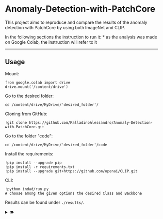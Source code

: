 # Anomaly-Detection-with-PatchCore

This project aims to reproduce and compare the results of the anomaly detection with PatchCore by using both ImageNet and CLIP.

In the following sections the instruction to run it:
\* as the analysis was made on Google Colab, the instruction will refer to it 

---

## Usage

Mount:
```shell
from google.colab import drive
drive.mount('/content/drive')
```
Go to the desired folder:
```shell
cd /content/drive/MyDrive/'desired_folder'/
```
Cloning from GitHub:
```shell
!git clone https://github.com/PalladinoAlessandro/Anomaly-Detection-with-PatchCore.git
```
Go to the folder "code":
```shell
cd /content/drive/MyDrive/'desired_folder'/code
```
Install the requirements:
```shell
!pip install --upgrade pip
!pip install -r requirements.txt
!pip install --upgrade git+https://github.com/openai/CLIP.git
```

CLI:
```shell
!python indad/run.py
# choose among the given options the desired Class and Backbone
```
Results can be found under `./results/`.

<details>
  <summary> 👁️ </summary>

### Datasets

The datasets folder and the needed subfolders are created by running the code. Note that you need at least 5 gb of free space to download all the datasets, plus additional space since the code will generate output images highlighting, where present, the anomalous regions in the test samples.

Here the link to download the MVTec datasets if you prefer to get them manually:

https://www.mydrive.ch/shares/38536/3830184030e49fe74747669442f0f282/download/420937370-1629951468/bottle.tar.xz
https://www.mydrive.ch/shares/38536/3830184030e49fe74747669442f0f282/download/420937413-1629951498/cable.tar.xz
https://www.mydrive.ch/shares/38536/3830184030e49fe74747669442f0f282/download/420937454-1629951595/capsule.tar.xz
https://www.mydrive.ch/shares/38536/3830184030e49fe74747669442f0f282/download/420937484-1629951672/carpet.tar.xz
https://www.mydrive.ch/shares/38536/3830184030e49fe74747669442f0f282/download/420937487-1629951814/grid.tar.xz
https://www.mydrive.ch/shares/38536/3830184030e49fe74747669442f0f282/download/420937545-1629951845/hazelnut.tar.xz
https://www.mydrive.ch/shares/38536/3830184030e49fe74747669442f0f282/download/420937607-1629951964/leather.tar.xz
https://www.mydrive.ch/shares/38536/3830184030e49fe74747669442f0f282/download/420937637-1629952063/metal_nut.tar.xz
https://www.mydrive.ch/shares/43421/11a215a5749fcfb75e331ddd5f8e43ee/download/420938129-1629953099/pill.tar.xz
https://www.mydrive.ch/shares/38536/3830184030e49fe74747669442f0f282/download/420938130-1629953152/screw.tar.xz
https://www.mydrive.ch/shares/38536/3830184030e49fe74747669442f0f282/download/420938133-1629953189/tile.tar.xz
https://www.mydrive.ch/shares/38536/3830184030e49fe74747669442f0f282/download/420938134-1629953256/toothbrush.tar.xz
https://www.mydrive.ch/shares/38536/3830184030e49fe74747669442f0f282/download/420938166-1629953277/transistor.tar.xz
https://www.mydrive.ch/shares/38536/3830184030e49fe74747669442f0f282/download/420938383-1629953354/wood.tar.xz
https://www.mydrive.ch/shares/38536/3830184030e49fe74747669442f0f282/download/420938385-1629953449/zipper.tar.xz

\* for our specific analysis we used a reduced version of the following classes, due to computational power limitations related to the GPU provided by Google Colab:
  1. carpet
  2. grid
  3. hazelnut
  4. screw

You will find these three classes in the "datasets" folder.

Check out one of the downloaded MVTec datasets (or the three "_reduced").
Naming of images should correspond among folders.
Right now there is no support for no ground truth pixel masks.

```
📂 datasets
 ┗📂 dataset_name
  ┣ 📂 ground_truth/defective
  ┃ ┣ 📂 defect_type_1
  ┃ ┗ 📂 defect_type_2
  ┣ 📂 test
  ┃ ┣ 📂 defect_type_1
  ┃ ┣ 📂 defect_type_2
  ┃ ┗ 📂 good
  ┗ 📂 train/good
```

After running the main script, it will create a folder for each backbone utilized:
```
📂 datasets
 ┗📂 dataset_name
  ┣ 📂 ground_truth/defective
  ┃ ┣ 📂 defect_type_1
  ┃ ┗ 📂 defect_type_2
  ┣ 📂 test
  ┃ ┣ 📂 defect_type_1
  ┃ ┣ 📂 defect_type_2
  ┃ ┗ 📂 good
  ┣ 📂 train/good
  ┗ 📂 output_backbone_name
```

---

## Results

📝 = paper, 👇 = reference repo

### Image-level average % Score
  
```  
  📝 =  99.1
  👇 = 97.7
  WideResNet50 =  97.9
  ResNet50 = 97.8
  ResNet101 = 96.5
```

### Pixel-level average % Score

```
  📝 =  98.1
  👇 = 97.2
  WideResNet50 =  97.8
  ResNet50 = 97.5
  ResNet101 = 96.9
```

### Hyperparams

The following parameters were used to calculate the results. 
They more or less correspond to the parameters used in the papers.
\* exepction made for the backbone that varies according to the net used for the training phase

```yaml
patchcore:
  backbones: wide_resnet50_2 , ResNet50 , ResNet101
  f_coreset: 0.1
  n_reweight: 3
```

---

## References

PatchCore:
```bibtex
@InProceedings{Roth_2022_CVPR,
    author    = {Roth, Karsten and Pemula, Latha and Zepeda, Joaquin and Sch\"olkopf, Bernhard and Brox, Thomas and Gehler, Peter},
    title     = {Towards Total Recall in Industrial Anomaly Detection},
    booktitle = {Proceedings of the IEEE/CVF Conference on Computer Vision and Pattern Recognition (CVPR)},
    month     = {June},
    year      = {2022},
    pages     = {14318-14328}
}

@misc{rvorias22,
  author = {rvorias dham and h1day},
  title = {Industrial KNN-based Anomaly Detection},
  year = {2022},
  note = {\url{https://github.com/rvorias/ind_knn_ad}}
}

@misc{Carluccio23,
  author = {Alex Carluccio and Luigi Federico and Samuele Longo},
  title = {PatchCore for Industrial Anomaly Detection},
  year = {2023},
  note = {\url{https://github.com/LuigiFederico/PatchCore-for-Industrial-Anomaly-Detection}}
}

@article{DBLP:journals/corr/abs-2103-00020,
  author = {Alec Radford and Jong Wook Kim and Chris Hallacy and Aditya Ramesh and Gabriel Goh and Sandhini Agarwal and Girish Sastry and Amanda Askell and Pamela Mishkin and Jack Clark and  Gretchen Krueger and Ilya Sutskever},
  title = {Learning Transferable Visual Models From Natural Language Supervision},
  journal = {CoRR},
  volume = {abs/2103.00020},
  year = {2021},
  url = {https://arxiv.org/abs/2103.00020},
  eprinttype = {arXiv},
  eprint = {2103.00020},
  timestamp = {Thu, 04 Mar 2021 17:00:40 +0100},
  biburl = {https://dblp.org/rec/journals/corr/abs-2103-00020.bib},
  bibsource = {dblp computer science bibliography, https://dblp.org}
}

@article{DBLP:journals/corr/abs-1803-07728,
  author       = {Spyros Gidaris and
                  Praveer Singh and
                  Nikos Komodakis},
  title        = {Unsupervised Representation Learning by Predicting Image Rotations},
  journal      = {CoRR},
  volume       = {abs/1803.07728},
  year         = {2018},
  url          = {http://arxiv.org/abs/1803.07728},
  eprinttype    = {arXiv},
  eprint       = {1803.07728},
  timestamp    = {Mon, 13 Aug 2018 16:46:04 +0200},
  biburl       = {https://dblp.org/rec/journals/corr/abs-1803-07728.bib},
  bibsource    = {dblp computer science bibliography, https://dblp.org}
}

@article{DBLP:journals/corr/abs-2002-05709,
  author       = {Ting Chen and
                  Simon Kornblith and
                  Mohammad Norouzi and
                  Geoffrey E. Hinton},
  title        = {A Simple Framework for Contrastive Learning of Visual Representations},
  journal      = {CoRR},
  volume       = {abs/2002.05709},
  year         = {2020},
  url          = {https://arxiv.org/abs/2002.05709},
  eprinttype    = {arXiv},
  eprint       = {2002.05709},
  timestamp    = {Fri, 14 Feb 2020 12:07:41 +0100},
  biburl       = {https://dblp.org/rec/journals/corr/abs-2002-05709.bib},
  bibsource    = {dblp computer science bibliography, https://dblp.org}
}

@article{DBLP:journals/corr/abs-1905-04899,
  author       = {Sangdoo Yun and
                  Dongyoon Han and
                  Seong Joon Oh and
                  Sanghyuk Chun and
                  Junsuk Choe and
                  Youngjoon Yoo},
  title        = {CutMix: Regularization Strategy to Train Strong Classifiers with Localizable
                  Features},
  journal      = {CoRR},
  volume       = {abs/1905.04899},
  year         = {2019},
  url          = {http://arxiv.org/abs/1905.04899},
  eprinttype    = {arXiv},
  eprint       = {1905.04899},
  timestamp    = {Tue, 28 May 2019 12:48:08 +0200},
  biburl       = {https://dblp.org/rec/journals/corr/abs-1905-04899.bib},
  bibsource    = {dblp computer science bibliography, https://dblp.org}
}

@inproceedings{8954181,
  author={Bergmann, Paul and Fauser, Michael and Sattlegger, David and Steger, Carsten},
  booktitle={2019 IEEE/CVF Conference on Computer Vision and Pattern Recognition (CVPR)}, 
  title={MVTec AD — A Comprehensive Real-World Dataset for Unsupervised Anomaly Detection}, 
  year={2019},
  volume={},
  number={},
  pages={9584-9592},
  doi={10.1109/CVPR.2019.00982}
}

@article{WANG2022100609,
title = {Evaluating computing performance of deep neural network models with different backbones on IoT-based edge and cloud platforms},
journal = {Internet of Things},
volume = {20},
pages = {100609},
year = {2022},
issn = {2542-6605},
doi = {https://doi.org/10.1016/j.iot.2022.100609},
url = {https://www.sciencedirect.com/science/article/pii/S2542660522000919},
author = {Xiaoxuan Wang and Feiyu Zhao and Ping Lin and Yongming Chen}
}

@misc{elharrouss2022backbonesreview,
      title={Backbones-Review: Feature Extraction Networks for Deep Learning and Deep Reinforcement Learning Approaches}, 
      author={Omar Elharrouss and Younes Akbari and Noor Almaadeed and Somaya Al-Maadeed},
      year={2022},
      eprint={2206.08016},
      archivePrefix={arXiv},
      primaryClass={cs.CV}
}
```
